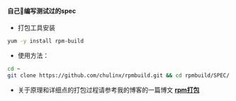 #### 自己编写测试过的spec
- 打包工具安装
```bash
yum -y install rpm-build
```
- 使用方法：
```bash
cd ~
git clone https://github.com/chulinx/rpmbuild.git && cd rpmbuild/SPEC/ && rpmbuild -ba **.spec
```
- 关于原理和详细点的打包过程请参考我的博客的一篇博文
 **[rpm打包](https://chulinx.github.io/2017/08/11/RpmBuild%E6%89%93%E5%8C%85%E6%80%BB%E7%BB%93/#more)**
